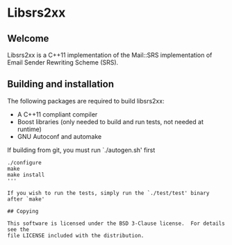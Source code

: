 # Libsrs2xx

## Welcome

Libsrs2xx is a C++11 implementation of the Mail::SRS implementation of Email
Sender Rewriting Scheme (SRS).

## Building and installation

The following packages are required to build libsrs2xx:

- A C++11 compliant compiler
- Boost libraries (only needed to build and run tests, not needed at runtime)
- GNU Autoconf and automake

If building from git, you must run `./autogen.sh' first

```
./configure
make
make install
'''

If you wish to run the tests, simply run the `./test/test' binary after `make'

## Copying

This software is licensed under the BSD 3-Clause license.  For details see the
file LICENSE included with the distribution.

